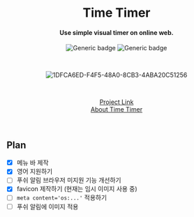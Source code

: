 <div align="center">

# Time Timer

#### Use simple visual timer on online web.

![Generic badge](https://img.shields.io/github/deployments/fecapark/time-timer/production?label=build&logoColor=white)
![Generic badge](https://img.shields.io/github/deployments/fecapark/time-timer/production?label=vercel&logo=vercel&logoColor=white)

<br />

![1DFCA6ED-F4F5-48A0-8CB3-4ABA20C51256](https://user-images.githubusercontent.com/101973955/209490143-2a1b1496-22ec-4f3d-a366-3e0faf2ac6e2.jpeg)

<br />

[Project Link](https://timer.fecapark.com)  
[About Time Timer](https://www.timetimer.com)

<br />
</div>

## Plan

- [x] 메뉴 바 제작
- [x] 영어 지원하기
- [ ] 푸쉬 알림 브라우저 미지원 기능 개선하기
- [x] favicon 제작하기 (현재는 임시 이미지 사용 중)
- [ ] `meta content='os:...'` 적용하기
- [ ] 푸쉬 알림에 이미지 적용
